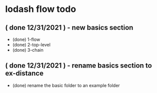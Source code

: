 # lodash flow todo

## ( done 12/31/2021 ) - new basics section
* (done) 1-flow
* (done) 2-top-level
* (done) 3-chain


## ( done 12/31/2021 ) - rename basics section to ex-distance
* (done) rename the basic folder to an example folder